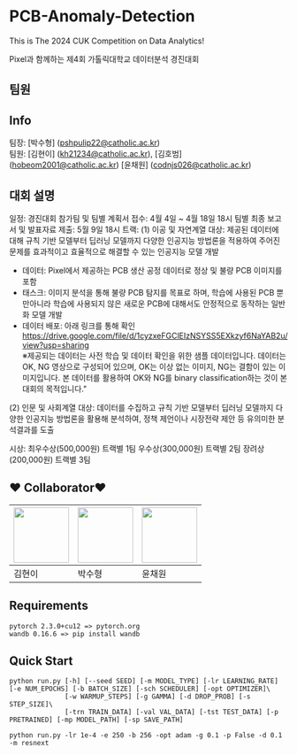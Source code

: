 # PCB-Anomaly-Detection

This is The 2024 CUK Competition on Data Analytics!

Pixel과 함께하는 제4회 가톨릭대학교 데이터분석 경진대회

## 팀원
## Info
팀장: [박수형] (pshpulip22@catholic.ac.kr) <br>
팀원: [김현이] (kh21234@catholic.ac.kr), [김호범] (hobeom2001@catholic.ac.kr) [윤채원] (codnjs026@catholic.ac.kr)

## 대회 설명
일정: 경진대회 참가팀 및 팀별 계획서 접수: 4월 4일 ~ 4월 18일 18시
팀별 최종 보고서 및 발표자료 제출: 5월 9일 18시
트랙:
(1) 이공 및 자연계열 대상: 제공된 데이터에 대해 규칙 기반 모델부터 딥러닝 모델까지 다양한 인공지능 방법론을 적용하여 주어진 문제를 효과적이고 효율적으로 해결할 수 있는 인공지능 모델 개발
- 데이터: Pixel에서 제공하는 PCB 생산 공정 데이터로 정상 및 불량 PCB 이미지를 포함
- 태스크: 이미지 분석을 통해 불량 PCB 탐지를 목표로 하며, 학습에 사용된 PCB 뿐만아니라 학습에 사용되지 않은 새로운 PCB에 대해서도 안정적으로 동작하는 일반화 모델 개발
- 데이터 배포: 아래 링크를 통해 확인
https://drive.google.com/file/d/1cyzxeFGClEIzNSYSS5EXkzyf6NaYAB2u/view?usp=sharing <br>
※제공되는 데이터는 사전 학습 및 데이터 확인을 위한 샘플 데이터입니다. 데이터는 OK, NG 영상으로 구성되어 있으며, OK는 이상 없는 이미지, NG는 결함이 있는 이미지입니다. 본 데이터를 활용하여 OK와 NG를 binary classification하는 것이 본 대회의 목적입니다."

 
(2) 인문 및 사회계열 대상: 데이터를 수집하고 규칙 기반 모델부터 딥러닝 모델까지 다양한 인공지능 방법론을 활용해 분석하여, 정책 제언이나 시장전략 제안 등 유의미한 분석결과를 도출

시상:
최우수상(500,000원) 트랙별 1팀
우수상(300,000원) 트랙별 2팀
장려상(200,000원) 트랙별 3팀


## :heart: Collaborator:heart:
   
|[<img src="https://avatars.githubusercontent.com/u/115800583?v=4" width = 100>](https://github.com/hye0n22)|[<img src="https://avatars.githubusercontent.com/u/115800583?v=4" width = 100>](https://github.com/Coding-Child)|[<img src="[https://avatars.githubusercontent.com/u/115800583?v=4]" width = 100>](https://github.com/ycodnjs)
|-|-|-|
|김현이|박수형|윤채원|




## Requirements
```
pytorch 2.3.0+cu12 => pytorch.org
wandb 0.16.6 => pip install wandb
```

## Quick Start
```
python run.py [-h] [--seed SEED] [-m MODEL_TYPE] [-lr LEARNING_RATE] [-e NUM_EPOCHS] [-b BATCH_SIZE] [-sch SCHEDULER] [-opt OPTIMIZER]\
              [-w WARMUP_STEPS] [-g GAMMA] [-d DROP_PROB] [-s STEP_SIZE]\
              [-trn TRAIN_DATA] [-val VAL_DATA] [-tst TEST_DATA] [-p PRETRAINED] [-mp MODEL_PATH] [-sp SAVE_PATH]
```
```
python run.py -lr 1e-4 -e 250 -b 256 -opt adam -g 0.1 -p False -d 0.1 -m resnext
```
